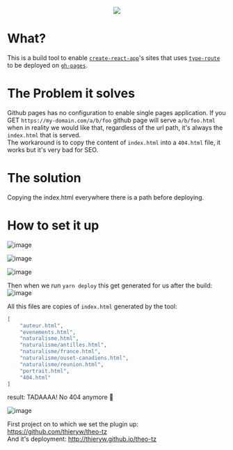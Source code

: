 <p align="center">
    <img src="https://github.com/garronej/github-pages-plugin-for-typeroute/workflows/ci/badge.svg?branch=develop">
</p>

# What?

This is a build tool to enable [`create-react-app`](https://create-react-app.dev)'s sites that uses [`type-route`](https://typehero.org/type-route) to be deployed on [`gh-pages`](https://pages.github.com).

# The Problem it solves

Github pages has no configuration to enable single pages application.
If you GET `https://my-domain.com/a/b/foo` github page will serve `a/b/foo.html` when in reality we would like that, regardless of the url path, it's always the `index.html` that is served.  
The workaround is to copy the content of `index.html` into a `404.html` file, it works but it's very bad for SEO.

# The solution

Copying the index.html everywhere there is a path before deploying.

# How to set it up

![image](https://user-images.githubusercontent.com/6702424/100515459-b65a2980-317c-11eb-9884-a53a0fe3fdbf.png)

![image](https://user-images.githubusercontent.com/6702424/100515424-7004ca80-317c-11eb-9d7d-c371de576c11.png)

![image](https://user-images.githubusercontent.com/6702424/100515795-ec001200-317e-11eb-9b44-1462addf2478.png)

Then when we run `yarn deploy` this get generated for us after the build:  
![image](https://user-images.githubusercontent.com/6702424/100515450-a04c6900-317c-11eb-8153-a5a278ae58cd.png)

All this files are copies of `index.html` generated by the tool:

```json
[
    "auteur.html",
    "evenements.html",
    "naturalisme.html",
    "naturalisme/antilles.html",
    "naturalisme/france.html",
    "naturalisme/ouset-canadiens.html",
    "naturalisme/reunion.html",
    "portrait.html",
    "404.html"
]
```

result: TADAAAA! No 404 anymore 🥳

![image](https://user-images.githubusercontent.com/6702424/100515655-fcfc5380-317d-11eb-8f52-7f207e1a24ce.png)

First project on to which we set the plugin up: https://github.com/thieryw/theo-tz  
And it's deployment: http://thieryw.github.io/theo-tz
